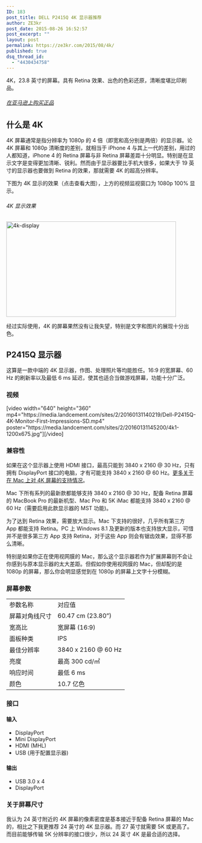 ```yaml
---
ID: 183
post_title: DELL P2415Q 4K 显示器推荐
author: ZE3kr
post_date: 2015-08-26 16:52:57
post_excerpt: ""
layout: post
permalink: https://ze3kr.com/2015/08/4k/
published: true
dsq_thread_id:
  - "4430434758"
---
```

4K，23.8 英寸的屏幕。具有 Retina 效果、出色的色彩还原，清晰度堪比印刷品。
<h6><a href="http://www.amazon.cn/gp/product/B00S7WRWL8?tag=ze3kr-23" target="_blank">在亚马逊上购买正品</a></h6>

<h2>什么是 4K</h2>
4K 屏幕通常是指分辨率为 1080p 的 4 倍（即宽和高分别是两倍）的显示器。论 4K 屏幕和 1080p 清晰度的差别，就相当于 iPhone 4 与其上一代的差别，用过的人都知道，iPhone 4 的 Retina 屏幕与非 Retina 屏幕差距十分明显。特别是在显示文字是变得更加清晰、锐利。然而由于显示器要比手机大很多，如果大于 19 英寸的显示器也要做到 Retina 的效果，那就需要 4K 的超高分辨率。

下图为 4K 显示<!--more-->的效果（点击查看大图），上方的视频监视窗口为 1080p 100% 显示。
<h6>4K 显示效果</h6>
<a href="https://media.landcement.com/sites/2/20160131145335/4k-display.png" rel="attachment wp-att-921"><img src="https://media.landcement.com/sites/2/20160131145335/4k-display-450x253.png" alt="4k-display" width="450" height="253" class="aligncenter size-medium wp-image-921" /></a>

经过实际使用，4K 的屏幕果然没有让我失望，特别是文字和图片的展现十分出色。
<h2>P2415Q 显示器</h2>
这算是一款中端的 4K 显示器，作图、处理照片等均能胜任。16:9 的宽屏幕、60 Hz 的刷新率以及最低 6 ms 延迟，使其也适合当做游戏屏幕，功能十分广泛。
<h3>视频</h3>
[video width="640" height="360" mp4="https://media.landcement.com/sites/2/20160131140219/Dell-P2415Q-4K-Monitor-First-Impressions-SD.mp4" poster="https://media.landcement.com/sites/2/20160131145200/4k1-1200x675.jpg"][/video]
<h3>兼容性</h3>
如果在这个显示器上使用 HDMI 接口，最高只能到 3840 x 2160 @ 30 Hz，只有拥有 DisplayPort 接口的电脑，才有可能支持 3840 x 2160 @ 60 Hz。<a href="https://support.apple.com/zh-cn/HT202856">更多关于在 Mac 上对 4K 屏幕的支持情况</a>。

Mac 下所有系列的最新款都能够支持 3840 x 2160 @ 30 Hz，配备 Retina 屏幕的 MacBook Pro 的最新机型、Mac Pro 和 5K iMac 都能支持 3840 x 2160 @ 60 Hz（需要启用此款显示器的 MST 功能)。

为了达到 Retina 效果，需要放大显示。Mac 下支持的很好，几乎所有第三方 App 都能支持 Retina。PC 上 Windows 8.1 及更新的版本也支持放大显示，可惜并不是很多第三方 App 支持 Retina，对于这些 App 则会有锯齿效果，显得不那么清晰。

特别是如果你正在使用视网膜的 Mac，那么这个显示器若作为扩展屏幕则不会让你感到与原本显示器的太大差距。但假如你使用视网膜的 Mac，但却配的是 1080p 的屏幕，那么你会明显感觉到在 1080p 的屏幕上文字十分模糊。
<h3>屏幕参数</h3>
<table>
<tbody>
<tr>
<td>参数名称</td>
<td>对应值</td>
</tr>
<tr>
<td>屏幕对角线尺寸</td>
<td>60.47 cm (23.80”)</td>
</tr>
<tr>
<td>宽高比</td>
<td>宽屏幕 (16:9)</td>
</tr>
<tr>
<td>面板种类</td>
<td>IPS</td>
</tr>
<tr>
<td>最佳分辨率</td>
<td>3840 x 2160 @ 60 Hz</td>
</tr>
<tr>
<td>亮度</td>
<td>最高 300 cd/㎡</td>
</tr>
<tr>
<td>响应时间</td>
<td>最低 6 ms</td>
</tr>
<tr>
<td>颜色</td>
<td>10.7 亿色</td>
</tr>
</tbody>
</table>
<h3>接口</h3>
<h4>输入</h4>
<ul>
	<li>DisplayPort</li>
	<li>Mini DisplayPort</li>
	<li>HDMI (MHL)</li>
	<li>USB (用于配置显示器)</li>
</ul>
<h4>输出</h4>
<ul>
	<li>USB 3.0 x 4</li>
	<li>DisplayPort</li>
</ul>
<h3>关于屏幕尺寸</h3>
我认为 24 英寸附近的 4K 屏幕的像素密度是基本接近于配备 Retina 屏幕的 Mac 的，相比之下我更推荐 24 英寸的 4K 显示器。而 27 英寸就需要 5K 或更高了。而目前能够传输 5K 分辨率的接口很少，所以 24 英寸 4K 是最合适的选择。